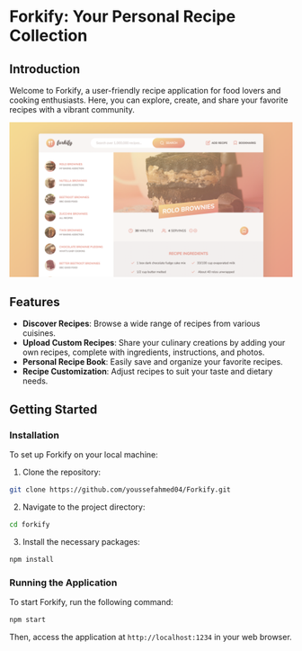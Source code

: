 # Forkify: Your Personal Recipe Collection

## Introduction

Welcome to Forkify, a user-friendly recipe application for food lovers and cooking enthusiasts. Here, you can explore, create, and share your favorite recipes with a vibrant community.

<img src="./src/img/forkify.png">

## Features

- **Discover Recipes**: Browse a wide range of recipes from various cuisines.
- **Upload Custom Recipes**: Share your culinary creations by adding your own recipes, complete with ingredients, instructions, and photos.
- **Personal Recipe Book**: Easily save and organize your favorite recipes.
- **Recipe Customization**: Adjust recipes to suit your taste and dietary needs.

## Getting Started

### Installation

To set up Forkify on your local machine:

1. Clone the repository:

```bash
git clone https://github.com/youssefahmed04/Forkify.git

```

2. Navigate to the project directory:

```bash
cd forkify
```

3. Install the necessary packages:

```bash
npm install
```

### Running the Application

To start Forkify, run the following command:

```bash
npm start
```

Then, access the application at `http://localhost:1234` in your web browser.
